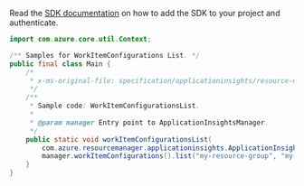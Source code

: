 Read the [SDK documentation](https://github.com/Azure/azure-sdk-for-java/blob/azure-resourcemanager-applicationinsights_1.0.0-beta.4/sdk/applicationinsights/azure-resourcemanager-applicationinsights/README.md) on how to add the SDK to your project and authenticate.

```java
import com.azure.core.util.Context;

/** Samples for WorkItemConfigurations List. */
public final class Main {
    /*
     * x-ms-original-file: specification/applicationinsights/resource-manager/Microsoft.Insights/stable/2015-05-01/examples/WorkItemConfigsGet.json
     */
    /**
     * Sample code: WorkItemConfigurationsList.
     *
     * @param manager Entry point to ApplicationInsightsManager.
     */
    public static void workItemConfigurationsList(
        com.azure.resourcemanager.applicationinsights.ApplicationInsightsManager manager) {
        manager.workItemConfigurations().list("my-resource-group", "my-component", Context.NONE);
    }
}
```
